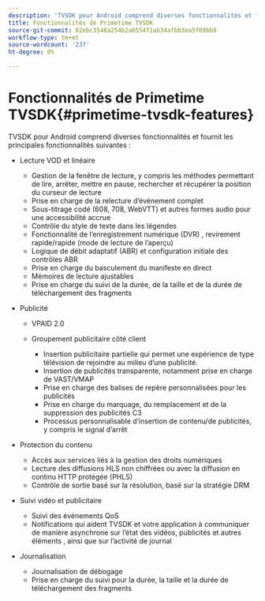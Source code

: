 ```yaml
---
description: 'TVSDK pour Android comprend diverses fonctionnalités et fournit les principales fonctionnalités suivantes : '
title: Fonctionnalités de Primetime TVSDK
source-git-commit: 02ebc3548a254b2a6554f1ab34afbb3ea5f09bb8
workflow-type: tm+mt
source-wordcount: '237'
ht-degree: 0%

---
```


# Fonctionnalités de Primetime TVSDK{#primetime-tvsdk-features}

TVSDK pour Android comprend diverses fonctionnalités et fournit les principales fonctionnalités suivantes :

* Lecture VOD et linéaire

   * Gestion de la fenêtre de lecture, y compris les méthodes permettant de lire, arrêter, mettre en pause, rechercher et récupérer la position du curseur de lecture
   * Prise en charge de la relecture d’événement complet
   * Sous-titrage codé (608, 708, WebVTT) et autres formes audio pour une accessibilité accrue
   * Contrôle du style de texte dans les légendes
   * Fonctionnalité de l’enregistrement numérique (DVR) , revirement rapide/rapide (mode de lecture de l’aperçu)
   * Logique de débit adaptatif (ABR) et configuration initiale des contrôles ABR
   * Prise en charge du basculement du manifeste en direct
   * Mémoires de lecture ajustables
   * Prise en charge du suivi de la durée, de la taille et de la durée de téléchargement des fragments

* Publicité

   * VPAID 2.0
   * Groupement publicitaire côté client

      * Insertion publicitaire partielle qui permet une expérience de type télévision de rejoindre au milieu d’une publicité.
      * Insertion de publicités transparente, notamment prise en charge de VAST/VMAP
      * Prise en charge des balises de repère personnalisées pour les publicités
      * Prise en charge du marquage, du remplacement et de la suppression des publicités C3
      * Processus personnalisable d’insertion de contenu/de publicités, y compris le signal d’arrêt

* Protection du contenu

   * Accès aux services liés à la gestion des droits numériques
   * Lecture des diffusions HLS non chiffrées ou avec la diffusion en continu HTTP protégée (PHLS)
   * Contrôle de sortie basé sur la résolution, basé sur la stratégie DRM

* Suivi vidéo et publicitaire

   * Suivi des événements QoS
   * Notifications qui aident TVSDK et votre application à communiquer de manière asynchrone sur l’état des vidéos, publicités et autres éléments , ainsi que sur l’activité de journal

* Journalisation

   * Journalisation de débogage
   * Prise en charge du suivi pour la durée, la taille et la durée de téléchargement des fragments
